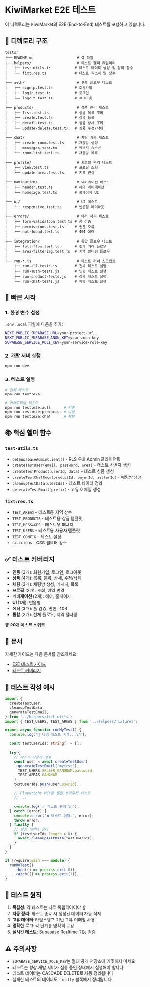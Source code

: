 # KiwiMarket E2E 테스트

이 디렉토리는 KiwiMarket의 E2E (End-to-End) 테스트를 포함하고 있습니다.

## 📁 디렉토리 구조

```
tests/
├── README.md                    # 이 파일
├── helpers/                     # 테스트 헬퍼 유틸리티
│   ├── test-utils.ts           # 테스트 데이터 생성 및 정리 함수
│   └── fixtures.ts             # 테스트 픽스처 및 상수
│
├── auth/                        # 인증 플로우 테스트
│   ├── signup.test.ts          # 회원가입
│   ├── login.test.ts           # 로그인
│   └── logout.test.ts          # 로그아웃
│
├── products/                    # 상품 관리 테스트
│   ├── list.test.ts            # 상품 목록 조회
│   ├── create.test.ts          # 상품 등록
│   ├── detail.test.ts          # 상품 상세 조회
│   └── update-delete.test.ts   # 상품 수정/삭제
│
├── chat/                        # 채팅 기능 테스트
│   ├── create-room.test.ts     # 채팅방 생성
│   ├── messages.test.ts        # 메시지 송수신
│   └── room-list.test.ts       # 채팅방 목록
│
├── profile/                     # 프로필 관리 테스트
│   ├── view.test.ts            # 프로필 조회
│   └── update-area.test.ts     # 지역 변경
│
├── navigation/                  # 네비게이션 테스트
│   ├── header.test.ts          # 헤더 네비게이션
│   └── homepage.test.ts        # 홈페이지 UI
│
├── ui/                          # UI 테스트
│   └── responsive.test.ts      # 반응형 레이아웃
│
├── errors/                      # 에러 처리 테스트
│   ├── form-validation.test.ts # 폼 검증
│   ├── permissions.test.ts     # 권한 오류
│   └── not-found.test.ts       # 404 에러
│
├── integration/                 # 통합 플로우 테스트
│   ├── full-flow.test.ts       # 전체 거래 플로우
│   └── area-filtering.test.ts  # 지역 필터링 플로우
│
└── run-*.js                     # 테스트 러너 스크립트
    ├── run-all-tests.js        # 전체 테스트 실행
    ├── run-auth-tests.js       # 인증 테스트 실행
    ├── run-product-tests.js    # 상품 테스트 실행
    └── run-chat-tests.js       # 채팅 테스트 실행
```

## 🚀 빠른 시작

### 1. 환경 변수 설정

`.env.local` 파일에 다음을 추가:

```bash
NEXT_PUBLIC_SUPABASE_URL=your-project-url
NEXT_PUBLIC_SUPABASE_ANON_KEY=your-anon-key
SUPABASE_SERVICE_ROLE_KEY=your-service-role-key
```

### 2. 개발 서버 실행

```bash
npm run dev
```

### 3. 테스트 실행

```bash
# 전체 테스트
npm run test:e2e

# 카테고리별 테스트
npm run test:e2e:auth      # 인증
npm run test:e2e:products  # 상품
npm run test:e2e:chat      # 채팅
```

## 📚 핵심 헬퍼 함수

### `test-utils.ts`

- `getSupabaseAdminClient()` - RLS 우회 Admin 클라이언트
- `createTestUser(email, password, area)` - 테스트 사용자 생성
- `createTestProduct(userId, data)` - 테스트 상품 생성
- `createTestChatRoom(productId, buyerId, sellerId)` - 채팅방 생성
- `cleanupTestData(userIds)` - 테스트 데이터 정리
- `generateTestEmail(prefix)` - 고유 이메일 생성

### `fixtures.ts`

- `TEST_AREAS` - 테스트용 지역 상수
- `TEST_PRODUCTS` - 테스트용 상품 템플릿
- `TEST_MESSAGES` - 테스트용 메시지
- `TEST_USERS` - 테스트용 사용자 템플릿
- `TEST_CONFIG` - 테스트 설정
- `SELECTORS` - CSS 셀렉터 상수

## ✅ 테스트 커버리지

- **인증** (3개): 회원가입, 로그인, 로그아웃
- **상품** (4개): 목록, 등록, 상세, 수정/삭제
- **채팅** (3개): 채팅방 생성, 메시지, 목록
- **프로필** (2개): 조회, 지역 변경
- **네비게이션** (2개): 헤더, 홈페이지
- **UI** (1개): 반응형
- **에러** (3개): 폼 검증, 권한, 404
- **통합** (2개): 전체 플로우, 지역 필터링

**총 20개 테스트 스위트**

## 📖 문서

자세한 가이드는 다음 문서를 참조하세요:

- [E2E 테스트 가이드](../docs/e2e-testing-guide.md)
- [테스트 커버리지](../docs/test-coverage.md)

## 🔧 테스트 작성 예시

```typescript
import {
  createTestUser,
  cleanupTestData,
  generateTestEmail,
} from '../helpers/test-utils';
import { TEST_USERS, TEST_AREAS } from '../helpers/fixtures';

export async function runMyTest() {
  console.log('🧪 나의 테스트 시작...\n');
  
  const testUserIds: string[] = [];
  
  try {
    // 테스트 사용자 생성
    const user = await createTestUser(
      generateTestEmail('mytest'),
      TEST_USERS.SELLER_GANGNAM.password,
      TEST_AREAS.GANGNAM
    );
    testUserIds.push(user.userId);
    
    // Playwright MCP를 통한 브라우저 테스트
    // ...
    
    console.log('✅ 테스트 통과!\n');
  } catch (error) {
    console.error('❌ 테스트 실패:', error);
    throw error;
  } finally {
    // 항상 데이터 정리
    if (testUserIds.length > 0) {
      await cleanupTestData(testUserIds);
    }
  }
}

if (require.main === module) {
  runMyTest()
    .then(() => process.exit(0))
    .catch(() => process.exit(1));
}
```

## 🎯 테스트 원칙

1. **독립성**: 각 테스트는 서로 독립적이어야 함
2. **자동 정리**: 테스트 종료 시 생성된 데이터 자동 삭제
3. **고유 데이터**: 타임스탬프 기반 고유 이메일 사용
4. **명확한 로그**: 각 단계를 명확히 로깅
5. **실시간 테스트**: Supabase Realtime 기능 검증

## ⚠️ 주의사항

- `SUPABASE_SERVICE_ROLE_KEY`는 절대 공개 저장소에 커밋하지 마세요
- 테스트는 항상 개발 서버가 실행 중인 상태에서 실행해야 합니다
- 테스트 데이터는 CASCADE DELETE로 자동 정리됩니다
- 실패한 테스트의 데이터도 `finally` 블록에서 정리됩니다

